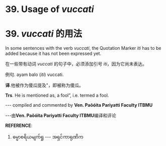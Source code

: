# **39. Usage of** *vuccati* 
# 39. *vuccati* **的用法** 

In some sentences with the verb *vuccati*, the Quotation Marker *iti* has to be added because it has not been expressed yet. 

在一些带有动词 *vuccati* 的句子中，必须添加引号 *iti*，因为它尚未表达。

例句. ayam balo (*iti*) vuccati.

**译**.他被作为傻瓜提及"，即被称为傻瓜。

**Trs**. He is mentioned as, a fool”, i.e. termed a fool. 
 
--- compiled and commented by **Ven. Paõóita Pariyatti Faculty ITBMU**

---由**Ven. Paõóita Pariyatti Faculty ITBMU**编译和评论

**REFERENCE**: 
 1. ဓမ္မာစရိယမျက်ရှု --- အရှင်ကာရုဏိက 
